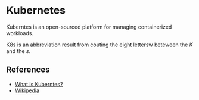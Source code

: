 # Kubernetes

Kuberntes is an open-sourced platform for managing containerized workloads.

K8s is an abbreviation result from couting the eight lettersw beteween the *K* and the *s*.

## References

* [What is Kuberntes?](https://kubernetes.io/docs/concepts/overview/what-is-kubernetes/)
* [Wikipedia](https://en.wikipedia.org/wiki/Kubernetes)

